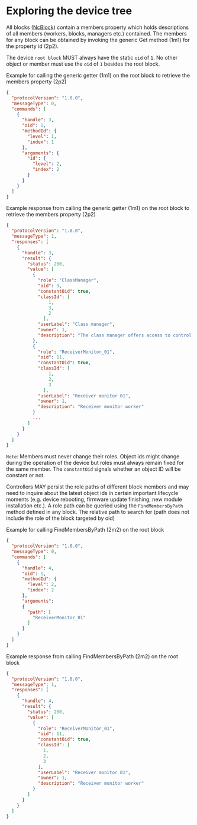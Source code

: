 # Exploring the device tree

All blocks ([NcBlock](https://specs.amwa.tv/ms-05-02/branches/v1.0-dev/docs/Blocks.html)) contain a members property which holds descriptions of all members (workers, blocks, managers etc.) contained.
The members for any block can be obtained by invoking the generic Get method (1m1) for the property id (2p2).

The device `root block` MUST always have the static `oid` of `1`. No other object or member must use the `oid` of `1` besides the root block.

Example for calling the generic getter (1m1) on the root block to retrieve the members property (2p2)

```json
{
  "protocolVersion": "1.0.0",
  "messageType": 0,
  "commands": [
    {
      "handle": 3,
      "oid": 1,
      "methodId": {
        "level": 1,
        "index": 1
      },
      "arguments": {
        "id": {
          "level": 2,
          "index": 2
        }
      }
    }
  ]
}
```

Example response from calling the generic getter (1m1) on the root block to retrieve the members property (2p2)

```json
{
  "protocolVersion": "1.0.0",
  "messageType": 1,
  "responses": [
    {
      "handle": 3,
      "result": {
        "status": 200,
        "value": [
          {
            "role": "ClassManager",
            "oid": 3,
            "constantOid": true,
            "classId": [
                1,
                3,
                2
              ],
            "userLabel": "Class manager",
            "owner": 1,
            "description": "The class manager offers access to control class and data type descriptors"
          },
          {
            "role": "ReceiverMonitor_01",
            "oid": 11,
            "constantOid": true,
            "classId": [
                1,
                2,
                3
              ],
            "userLabel": "Receiver monitor 01",
            "owner": 1,
            "description": "Receiver monitor worker"
          }
          ...
        ]
      }
    }
  ]
}
```

`Note`: Members must never change their roles. Object ids might change during the operation of the device but roles must always remain fixed for the same member. The `constantOid` signals whether an object ID will be constant or not.

Controllers MAY persist the role paths of different block members and may need to inquire about the latest object ids in certain important lifecycle moments (e.g. device rebooting, firmware update finishing, new module installation etc.). A role path can be queried using the `FindMembersByPath` method defined in any block. The relative path to search for (path does not include the role of the block targeted by oid)

Example for calling FindMembersByPath (2m2) on the root block

```json
{
  "protocolVersion": "1.0.0",
  "messageType": 0,
  "commands": [
    {
      "handle": 4,
      "oid": 1,
      "methodId": {
        "level": 2,
        "index": 2
      },
      "arguments":
      {
        "path": [
          "ReceiverMonitor_01"
        ]
      }
    }
  ]
}
```

Example response from calling FindMembersByPath (2m2) on the root block

```json
{
  "protocolVersion": "1.0.0",
  "messageType": 1,
  "responses": [
    {
      "handle": 4,
      "result": {
        "status": 200,
        "value": [
          {
            "role": "ReceiverMonitor_01",
            "oid": 11,
            "constantOid": true,
            "classId": [
              1,
              2,
              3
            ],
            "userLabel": "Receiver monitor 01",
            "owner": 1,
            "description": "Receiver monitor worker"
          }
        ]
      }
    }
  ]
}
```
